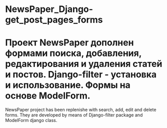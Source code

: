 # NewsPaper_Django-get_post_pages_forms  

  Проект NewsPaper дополнен формами поиска, добавления, редактирования и удаления статей и постов.
  Django-filter - установка и использование. Формы на основе ModelForm.
===============================================================================================
  NewsPaper project has been replenishe with search, add, edit and delete forms. They are developed 
  by means of Django-filter package and ModelForm django class.
